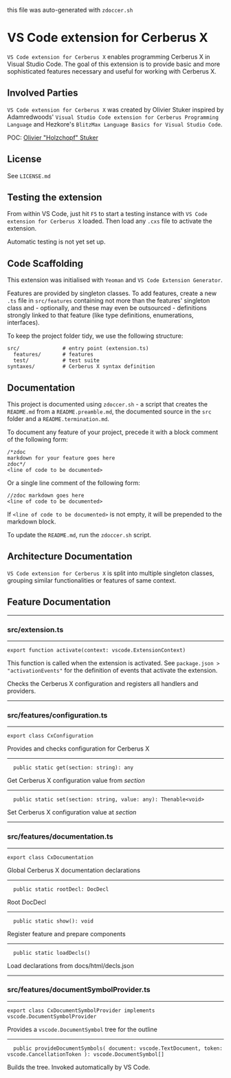this file was auto-generated with `zdoccer.sh`
# VS Code extension for Cerberus X #

`VS Code extension for Cerberus X` enables programming Cerberus X in Visual Studio Code. The goal of this extension is to provide basic and more sophisticated features necessary and useful for working with Cerberus X.

## Involved Parties ##

`VS Code extension for Cerberus X` was created by Olivier Stuker inspired by Adamredwoods' `Visual Studio Code extension for Cerberus Programming Language` and Hezkore's `BlitzMax Language Basics for Visual Studio Code`.

POC: [Olivier "Holzchopf" Stuker](https://cerberus-x.com/community/members/holzchopf.49/)

## License ##

See `LICENSE.md`

## Testing the extension ##

From within VS Code, just hit `F5` to start a testing instance with `VS Code extension for Cerberus X` loaded. Then load any `.cxs` file to activate the extension.

Automatic testing is not yet set up.

## Code Scaffolding ##

This extension was initialised with `Yeoman` and `VS Code Extension Generator`.

Features are provided by singleton classes. To add features, create a new `.ts` file in `src/features` containing not more than the features' singleton class and - optionally, and these may even be outsourced - definitions strongly linked to that feature (like type definitions, enumerations, interfaces).

To keep the project folder tidy, we use the following structure:

```
src/              # entry point (extension.ts)
  features/       # features
  test/           # test suite
syntaxes/         # Cerberus X syntax definition
```

## Documentation ##

This project is documented using `zdoccer.sh` - a script that creates the `README.md` from a `README.preamble.md`, the documented source in the `src` folder and a `README.termination.md`.

To document any feature of your project, precede it with a block comment of the following form:
```
/*zdoc
markdown for your feature goes here
zdoc*/
<line of code to be documented>
```

Or a single line comment of the following form:
```
//zdoc markdown goes here
<line of code to be documented>
```

If `<line of code to be documented>` is not empty, it will be prepended to the markdown block.

To update the `README.md`, run the `zdoccer.sh` script.

## Architecture Documentation ##

`VS Code extension for Cerberus X` is split into multiple singleton classes, grouping similar functionalities or features of same context.

## Feature Documentation ##
---

### src/extension.ts ###

---
`export function activate(context: vscode.ExtensionContext)`

This function is called when the extension is activated.
See `package.json > "activationEvents"` for the definition of events that
activate the extension.

Checks the Cerberus X configuration and registers all handlers and providers.

---

### src/features/configuration.ts ###

---
`export class CxConfiguration`

Provides and checks configuration for Cerberus X

---
`  public static get(section: string): any`

Get Cerberus X configuration value from *section*

---
`  public static set(section: string, value: any): Thenable<void>`

Set Cerberus X configuration value at *section*

---

### src/features/documentation.ts ###

---
`export class CxDocumentation`

Global Cerberus X documentation declarations

---
`  public static rootDecl: DocDecl`

Root DocDecl

---
`  public static show(): void`

Register feature and prepare components

---
`  public static loadDecls()`

Load declarations from docs/html/decls.json

---

### src/features/documentSymbolProvider.ts ###

---
`export class CxDocumentSymbolProvider implements vscode.DocumentSymbolProvider`

Provides a `vscode.DocumentSymbol` tree for the outline

---
`  public provideDocumentSymbols( document: vscode.TextDocument, token: vscode.CancellationToken ): vscode.DocumentSymbol[]`

Builds the tree. Invoked automatically by VS Code.

